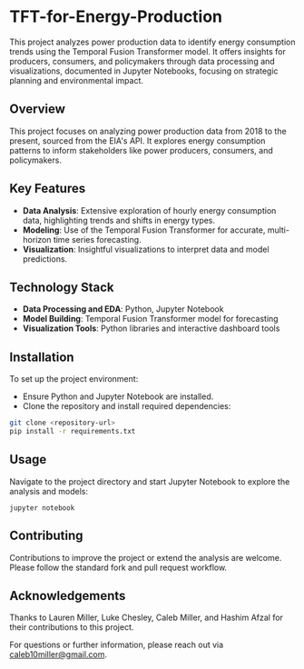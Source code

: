 # TFT-for-Energy-Production
This project analyzes power production data to identify energy consumption trends using the Temporal Fusion Transformer model. It offers insights for producers, consumers, and policymakers through data processing and visualizations, documented in Jupyter Notebooks, focusing on strategic planning and environmental impact.

## Overview
This project focuses on analyzing power production data from 2018 to the present, sourced from the EIA's API. It explores energy consumption patterns to inform stakeholders like power producers, consumers, and policymakers.

## Key Features
- **Data Analysis**: Extensive exploration of hourly energy consumption data, highlighting trends and shifts in energy types.
- **Modeling**: Use of the Temporal Fusion Transformer for accurate, multi-horizon time series forecasting.
- **Visualization**: Insightful visualizations to interpret data and model predictions.

## Technology Stack
- **Data Processing and EDA**: Python, Jupyter Notebook
- **Model Building**: Temporal Fusion Transformer model for forecasting
- **Visualization Tools**: Python libraries and interactive dashboard tools

## Installation
To set up the project environment:

- Ensure Python and Jupyter Notebook are installed.
- Clone the repository and install required dependencies:

```bash
git clone <repository-url>
pip install -r requirements.txt
```

## Usage
Navigate to the project directory and start Jupyter Notebook to explore the analysis and models:

```
jupyter notebook
```

## Contributing
Contributions to improve the project or extend the analysis are welcome. Please follow the standard fork and pull request workflow.

## Acknowledgements
Thanks to Lauren Miller, Luke Chesley, Caleb Miller, and Hashim Afzal for their contributions to this project.

For questions or further information, please reach out via caleb10miller@gmail.com.
